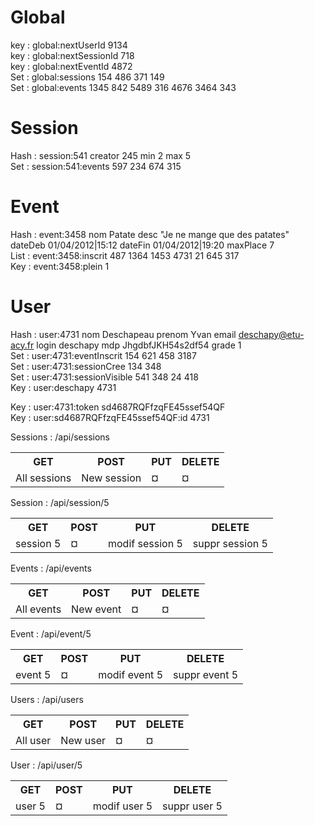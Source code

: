 Global
======
key : global:nextUserId 9134 <br />
key : global:nextSessionId 718 <br />
key : global:nextEventId 4872 <br />
Set : global:sessions 154 486 371 149 <br />
Set : global:events 1345 842 5489 316 4676 3464 343 <br />

Session
=======
Hash : session:541 creator 245 min 2 max 5 <br />
Set : session:541:events 597 234 674 315 <br />

Event
=====
Hash : event:3458 nom Patate desc "Je ne mange que des patates" dateDeb 01/04/2012|15:12 dateFin 01/04/2012|19:20 maxPlace 7 <br />
List : event:3458:inscrit 487 1364 1453 4731 21 645 317 <br />
Key : event:3458:plein 1 <br />

User
====
Hash : user:4731 nom Deschapeau prenom Yvan email deschapy@etu-acy.fr login deschapy mdp JhgdbfJKH54s2df54 grade 1 <br />
Set : user:4731:eventInscrit 154 621 458 3187 <br />
Set : user:4731:sessionCree 134 348 <br />
Set : user:4731:sessionVisible 541 348 24 418 <br />
Key : user:deschapy 4731 <br />

Key : user:4731:token sd4687RQFfzqFE45ssef54QF <br />
Key : user:sd4687RQFfzqFE45ssef54QF:id 4731 <br />


Sessions : 
/api/sessions

<table>
  <tr>
    <th>GET</th>
    <th>POST</th>
    <th>PUT</th>
    <th>DELETE</th>
  </tr>
  <tr>
    <td>All sessions</td>
    <td>New session</td>
    <td>¤</td>
    <td>¤</td>
  </tr>
</table>

Session :
/api/session/5
<table>
  <tr>
    <th>GET</th>
    <th>POST</th>
    <th>PUT</th>
    <th>DELETE</th>
  </tr>
  <tr>
    <td>session 5</td>
    <td>¤</td>
    <td>modif session 5</td>
    <td>suppr session 5</td>
  </tr>
</table>

Events :
/api/events
<table>
  <tr>
    <th>GET</th>
    <th>POST</th>
    <th>PUT</th>
    <th>DELETE</th>
  </tr>
  <tr>
    <td>All events</td>
    <td>New event</td>
    <td>¤</td>
    <td>¤</td>
  </tr>
</table>

Event :
/api/event/5
<table>
  <tr>
    <th>GET</th>
    <th>POST</th>
    <th>PUT</th>
    <th>DELETE</th>
  </tr>
  <tr>
    <td>event 5</td>
    <td>¤</td>
    <td>modif event 5</td>
    <td>suppr event 5</td>
  </tr>
</table>

Users :
/api/users
<table>
  <tr>
    <th>GET</th>
    <th>POST</th>
    <th>PUT</th>
    <th>DELETE</th>
  </tr>
  <tr>
    <td>All user</td>
    <td>New user</td>
    <td>¤</td>
    <td>¤</td>
  </tr>
</table>

User :
/api/user/5<table>
  <tr>
    <th>GET</th>
    <th>POST</th>
    <th>PUT</th>
    <th>DELETE</th>
  </tr>
  <tr>
    <td>user 5</td>
    <td>¤</td>
    <td>modif user 5</td>
    <td>suppr user 5</td>
  </tr>
</table>